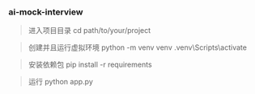 ### ai-mock-interview
>进入项目目录
>cd path/to/your/project

>创建并且运行虚拟环境
>python -m venv venv
>.venv\Scripts\activate

>安装依赖包
>pip install -r requirements

>运行
>python app.py
